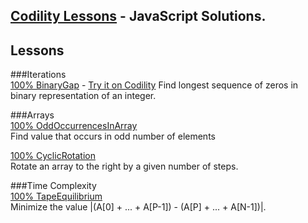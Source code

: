 ## [Codility Lessons](https://codility.com/programmers/lessons/)  - JavaScript Solutions.

Lessons
---------------
###Iterations  
[100% BinaryGap](https://github.com/alexpechkarev/codility-lessons-js/blob/master/BinaryGap.js)  - [Try it on Codility](https://codility.com/programmers/task/odd_occurrences_in_array/)
Find longest sequence of zeros in binary representation of an integer.

###Arrays  
[100% OddOccurrencesInArray](https://github.com/alexpechkarev/codility-lessons-js/blob/master/OddOccurrencesInArray.js)  
Find value that occurs in odd number of elements  

[100% CyclicRotation](https://github.com/alexpechkarev/codility-lessons-js/blob/master/CyclicRotation.js)  
Rotate an array to the right by a given number of steps.  

###Time Complexity  
[100% TapeEquilibrium](https://github.com/alexpechkarev/codility-lessons-js/blob/master/TapeEquilibrium.js)  
Minimize the value |(A[0] + ... + A[P-1]) - (A[P] + ... + A[N-1])|.
